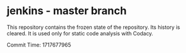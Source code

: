 # jenkins - master branch

This repository contains the frozen state of the repository.
Its history is cleared. It is used only for static code
analysis with Codacy.

Commit Time: 1717677965